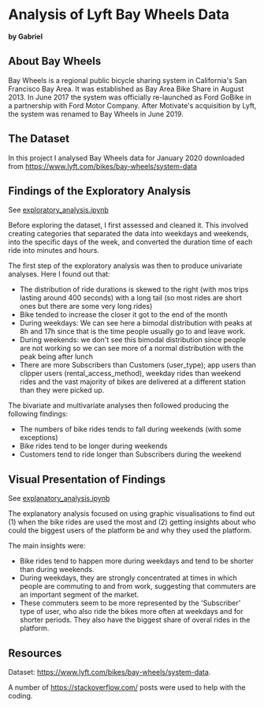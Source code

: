 # Analysis of Lyft Bay Wheels Data

**by Gabriel**

## About Bay Wheels

Bay Wheels is a regional public bicycle sharing system in California's San Francisco Bay Area. It was established as Bay Area Bike Share in August 2013. In June 2017 the system was officially re-launched as Ford GoBike in a partnership with Ford Motor Company. After Motivate's acquisition by Lyft, the system was renamed to Bay Wheels in June 2019.

## The Dataset

In this project I analysed Bay Wheels data for January 2020 downloaded from https://www.lyft.com/bikes/bay-wheels/system-data

## Findings of the Exploratory Analysis

See [exploratory_analysis.ipynb](exploratory_analysis.ipynb/) 

Before exploring the dataset, I first assessed and cleaned it. This involved creating categories that separated the data into weekdays and weekends, into the specific days of the week, and converted the duration time of each ride into minutes and hours.

The first step of the exploratory analysis was then to produce univariate analyses. Here I found out that:
- The distribution of ride durations is skewed to the right (with mos trips lasting around 400 seconds) with a long tail (so most rides are short ones but there are some very long rides)
- Bike tended to increase the closer it got to the end of the month
- During weekdays: We can see here a bimodal distribution with peaks at 8h and 17h since that is the time people usually go to and leave work.
- During weekends: we don't see this bimodal distribution since people are not working so we can see more of a normal distribution with the peak being after lunch
- There are more Subscribers than Customers (user_type); app users than clipper users (rental_access_method), weekday rides than weekend rides and the vast majority of bikes are delivered at a different station than they were picked up.

The bivariate and multivariate analyses then followed producing the following findings:
- The numbers of bike rides tends to fall during weekends (with some exceptions)
- Bike rides tend to be longer during weekends
- Customers tend to ride longer than Subscribers during the weekend

## Visual Presentation of Findings

See [explanatory_analysis.ipynb](explanatory_analysis.ipynb/) 

The explanatory analysis focused on using graphic visualisations to find out (1) when the bike rides are used the most and (2) getting insights about who could the biggest users of the platform be and why they used the platform.

The main insights were:
- Bike rides tend to happen more during weekdays and tend to be shorter than during weekends.
- During weekdays, they are strongly concentrated at times in which people are commuting to and from work, suggesting that commuters are an important segment of the market.
- These commuters seem to be more represented by the 'Subscriber' type of user, who also ride the bikes more often at weekdays and for shorter periods. They also have the biggest share of overal rides in the platform.

## Resources

Dataset: https://www.lyft.com/bikes/bay-wheels/system-data.

A number of https://stackoverflow.com/ posts were used to help with the coding.
